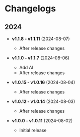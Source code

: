 # Changelogs

## 2024

- **v1.1.8 - v1.1.11** (2024-08-07)
  - After release changes

- **v1.1.0 - v1.1.7** (2024-08-06)
  - Add AI
  - After release changes

- **v1.0.15 - v1.0.16** (2024-08-04)
  - After release changes

- **v1.0.12 - v1.0.14** (2024-08-03)
  - After release changes

- **v1.0.0 - v1.0.11** (2024-08-02)
  - Initial release
